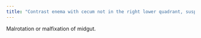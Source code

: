 ```yaml
---
title: "Contrast enema with cecum not in the right lower quadrant, suspect"
---
```

Malrotation or malfixation of midgut.

